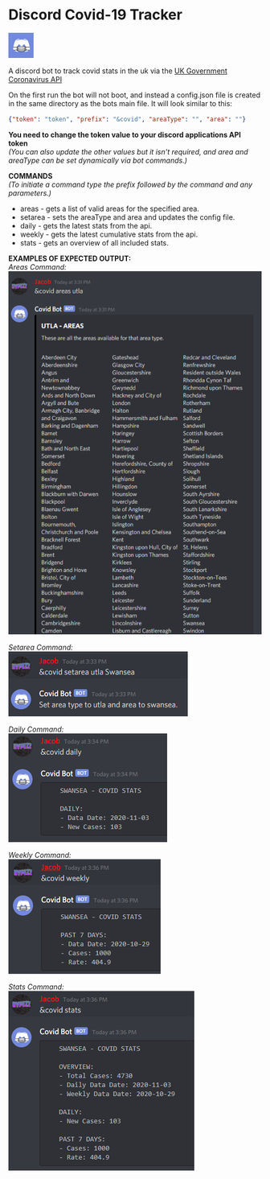 [UK Government Coronavirus API]: https://coronavirus.data.gov.uk/developers-guide

# Discord Covid-19 Tracker
<img src="https://github.com/JacobA2000/covid19-tracker-discord/blob/main/assets/Logo.png?raw=true"  width="50" height="50"> 

A discord bot to track covid stats in the uk via the [UK Government Coronavirus API]

On the first run the bot will not boot, and instead a config.json file is created in the same directory as the bots main file. It will look similar to this:
```json 
{"token": "token", "prefix": "&covid", "areaType": "", "area": ""}
``` 
**You need to change the token value to your discord applications API token**   
*(You can also update the other values but it isn't required, and area and areaType can be set dynamically via bot commands.)*

**COMMANDS**  
*(To initiate a command type the prefix followed by the command and any parameters.)*
* areas <areaType> - gets a list of valid areas for the specified area.
* setarea <areaType> <area> - sets the areaType and area and updates the config file.
* daily - gets the latest stats from the api.
* weekly - gets the latest cumulative stats from the api.
* stats - gets an overview of all included stats.

**EXAMPLES OF EXPECTED OUTPUT:**  
*Areas Command:*  
![areas command](https://github.com/JacobA2000/covid19-tracker-discord/blob/main/assets/areas_command.png?raw=true)

*Setarea Command:*  
![setarea command](https://github.com/JacobA2000/covid19-tracker-discord/blob/main/assets/setarea_command.png?raw=true)

*Daily Command:*  
![daily command](https://github.com/JacobA2000/covid19-tracker-discord/blob/main/assets/daily_command.png?raw=true)

*Weekly Command:*  
![weekly command](https://github.com/JacobA2000/covid19-tracker-discord/blob/main/assets/weekly_command.png?raw=true)

*Stats Command:*  
![stats command](https://github.com/JacobA2000/covid19-tracker-discord/blob/main/assets/stats_command.png?raw=true)
